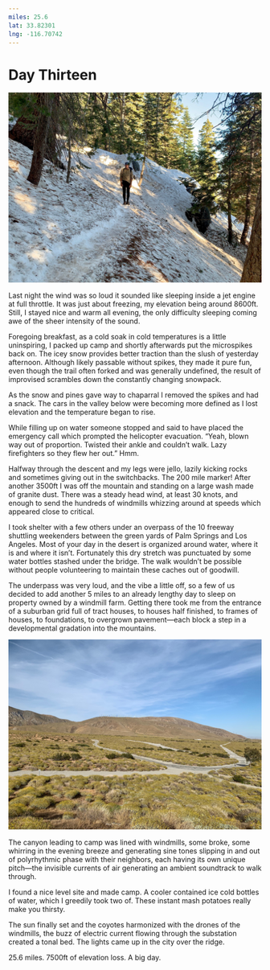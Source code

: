 ```yaml
---
miles: 25.6
lat: 33.82301
lng: -116.70742
---
```


# Day Thirteen

![r:75](2019-05-01.jpeg)

Last night the wind was so loud it sounded like sleeping inside a jet engine at full throttle. It was just about freezing, my elevation being around 8600ft. Still, I stayed nice and warm all evening, the only difficulty sleeping coming awe of the sheer intensity of the sound.

Foregoing breakfast, as a cold soak in cold temperatures is a little uninspiring, I packed up camp and shortly afterwards put the microspikes back on. The icey snow provides better traction than the slush of yesterday afternoon. Although likely passable without spikes, they made it pure fun, even though the trail often forked and was generally undefined, the result of improvised scrambles down the constantly changing snowpack.

<!-- more -->

As the snow and pines gave way to chaparral I removed the spikes and had a snack. The cars in the valley below were becoming more defined as I lost elevation and the temperature began to rise.

While filling up on water someone stopped and said to have placed the emergency call which prompted the helicopter evacuation. “Yeah, blown way out of proportion. Twisted their ankle and couldn’t walk. Lazy firefighters so they flew her out.” Hmm.

Halfway through the descent and my legs were jello, lazily kicking rocks and sometimes giving out in the switchbacks. The 200 mile marker! After another 3500ft I was off the mountain and standing on a large wash made of granite dust. There was a steady head wind, at least 30 knots, and enough to send the hundreds of windmills whizzing around at speeds which appeared close to critical.

I took shelter with a few others under an overpass of the 10 freeway shuttling weekenders between the green yards of Palm Springs and Los Angeles. Most of your day in the desert is organized around water, where it is and where it isn’t. Fortunately this dry stretch was punctuated by some water bottles stashed under the bridge. The walk wouldn’t be possible without people volunteering to maintain these caches out of goodwill.

The underpass was very loud, and the vibe a little off, so a few of us decided to add another 5 miles to an already lengthy day to sleep on property owned by a windmill farm. Getting there took me from the entrance of a suburban grid full of tract houses, to houses half finished, to frames of houses, to foundations, to overgrown pavement—each block a step in a developmental gradation into the mountains.

![r:75](2019-05-01-2.jpeg)

The canyon leading to camp was lined with windmills, some broke, some whirring in the evening breeze and generating sine tones slipping in and out of polyrhythmic phase with their neighbors, each having its own unique pitch—the invisible currents of air generating an ambient soundtrack to walk through.

I found a nice level site and made camp. A cooler contained ice cold bottles of water, which I greedily took two of. These instant mash potatoes really make you thirsty.

The sun finally set and the coyotes harmonized with the drones of the windmills, the buzz of electric current flowing through the substation created a tonal bed. The lights came up in the city over the ridge.

25.6 miles. 7500ft of elevation loss. A big day.